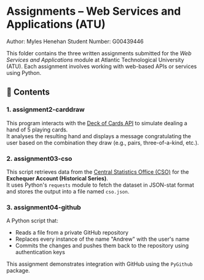 # Assignments – Web Services and Applications (ATU)
Author: Myles Henehan
Student Number: G00439446

This folder contains the three written assignments submitted for the *Web Services and Applications* module at Atlantic Technological University (ATU). Each assignment involves working with web-based APIs or services using Python.

## 📁 Contents

### 1. **assignment2-carddraw**  
This program interacts with the [Deck of Cards API](https://deckofcardsapi.com/) to simulate dealing a hand of 5 playing cards.  
It analyses the resulting hand and displays a message congratulating the user based on the combination they draw (e.g., pairs, three-of-a-kind, etc.).

### 2. **assignment03-cso**  
This script retrieves data from the [Central Statistics Office (CSO)](https://data.cso.ie/) for the **Exchequer Account (Historical Series)**.  
It uses Python's `requests` module to fetch the dataset in JSON-stat format and stores the output into a file named `cso.json`.

### 3. **assignment04-github**  
A Python script that:
- Reads a file from a private GitHub repository  
- Replaces every instance of the name "Andrew" with the user's name  
- Commits the changes and pushes them back to the repository using authentication keys  

This assignment demonstrates integration with GitHub using the `PyGithub` package.